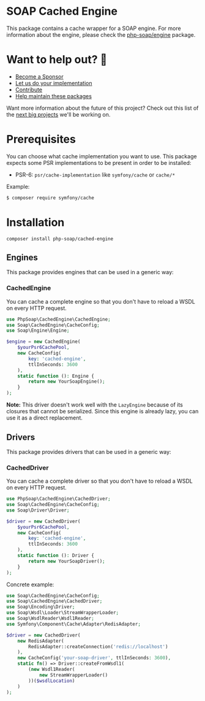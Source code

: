 # SOAP Cached Engine

This package contains a cache wrapper for a SOAP engine.
For more information about the engine, please check the [php-soap/engine](https://github.com/php-soap/engine) package.

# Want to help out? 💚

- [Become a Sponsor](https://github.com/php-soap/.github/blob/main/HELPING_OUT.md#sponsor)
- [Let us do your implementation](https://github.com/php-soap/.github/blob/main/HELPING_OUT.md#let-us-do-your-implementation)
- [Contribute](https://github.com/php-soap/.github/blob/main/HELPING_OUT.md#contribute)
- [Help maintain these packages](https://github.com/php-soap/.github/blob/main/HELPING_OUT.md#maintain)

Want more information about the future of this project? Check out this list of the [next big projects](https://github.com/php-soap/.github/blob/main/PROJECTS.md) we'll be working on.

# Prerequisites

You can choose what cache implementation you want to use.
This package expects some PSR implementations to be present in order to be installed:

* PSR-6: `psr/cache-implementation` like `symfony/cache` or `cache/*`

Example:

```sh
$ composer require symfony/cache
```

# Installation

```shell
composer install php-soap/cached-engine
```

## Engines

This package provides engines that can be used in a generic way:

### CachedEngine

You can cache a complete engine so that you don't have to reload a WSDL on every HTTP request.

```php
use PhpSoap\CachedEngine\CachedEngine;
use Soap\CachedEngine\CacheConfig;
use Soap\Engine\Engine;

$engine = new CachedEngine(
    $yourPsr6CachePool,
    new CacheConfig(
        key: 'cached-engine',
        ttlInSeconds: 3600 
    ),
    static function (): Engine {
        return new YourSoapEngine();
    }
);
```

**Note:** This driver doesn't work well with the `LazyEngine` because of its closures that cannot be serialized.
Since this engine is already lazy, you can use it as a direct replacement.  

## Drivers

This package provides drivers that can be used in a generic way:

### CachedDriver

You can cache a complete driver so that you don't have to reload a WSDL on every HTTP request.

```php
use PhpSoap\CachedEngine\CachedDriver;
use Soap\CachedEngine\CacheConfig;
use Soap\Driver\Driver;

$driver = new CachedDriver(
    $yourPsr6CachePool,
    new CacheConfig(
        key: 'cached-engine',
        ttlInSeconds: 3600 
    ),
    static function (): Driver {
        return new YourSoapDriver();
    }
);
```

Concrete example:

```php
use Soap\CachedEngine\CacheConfig;
use Soap\CachedEngine\CachedDriver;
use Soap\Encoding\Driver;
use Soap\Wsdl\Loader\StreamWrapperLoader;
use Soap\WsdlReader\Wsdl1Reader;
use Symfony\Component\Cache\Adapter\RedisAdapter;

$driver = new CachedDriver(
    new RedisAdapter(
        RedisAdapter::createConnection('redis://localhost')
    ),
    new CacheConfig('your-soap-driver', ttlInSeconds: 3600),
    static fn() => Driver::createFromWsdl1(
        (new Wsdl1Reader(
            new StreamWrapperLoader()
        ))($wsdlLocation)
    )
);
```
